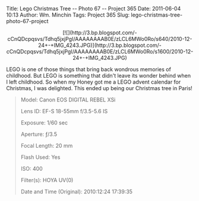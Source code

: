 Title: Lego Christmas Tree -- Photo 67 -- Project 365
Date: 2011-06-04 10:13
Author: Wm. Minchin
Tags: Project 365
Slug: lego-christmas-tree-photo-67-project

<div class="separator" style="clear: both; text-align: center;">

<p>
[![](http://3.bp.blogspot.com/-cCnQDcpqsvs/Tdhq5jxjPgI/AAAAAAAAB0E/zLCL6MWo0Ro/s640/2010-12-24+-+IMG_4243.JPG)](http://3.bp.blogspot.com/-cCnQDcpqsvs/Tdhq5jxjPgI/AAAAAAAAB0E/zLCL6MWo0Ro/s1600/2010-12-24+-+IMG_4243.JPG)

</div>

LEGO is one of those things that bring back wondrous memories of
childhood. But LEGO is something that didn't leave its wonder behind
when I left childhood. So when my Honey got me a LEGO advent calendar
for Christmas, I was delighted. This ended up being our Christmas tree
in Paris!

> 
> <span style="color: #666666;">Model: </span>Canon EOS DIGITAL REBEL
> XSi
>
> <span style="color: #666666;">Lens ID: </span>EF-S 18-55mm f/3.5-5.6
> IS
>
> <span style="color: #666666;">Exposure: </span>1/60 sec
>
> <span style="color: #666666;">Aperture: </span>ƒ/3.5
>
> <span style="color: #666666;">Focal Length: </span>20 mm
>
> <span style="color: #666666;">Flash Used: </span>Yes
>
> <span style="color: #666666;">ISO: </span>400
>
> <span style="color: #666666;">Filter(s): </span>HOYA UV(0)
>
> <p>
> <span style="color: #666666;">Date and Time
> (Original): </span>2010:12:24 17:39:35

